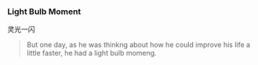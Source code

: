 ### Light Bulb Moment

灵光一闪

> But one day, as he was thinkng about how he could improve his life a little faster, he had a light bulb momeng.
